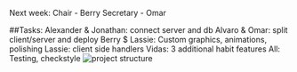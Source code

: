 Next week:
Chair - Berry
Secretary - Omar

##Tasks:
Alexander & Jonathan: connect server and db
Alvaro & Omar: split client/server and deploy
Berry $ Lassie: Custom graphics, animations, polishing
Lassie: client side handlers
Vidas: 3 additional habit features
All: Testing, checkstyle
![project structure](https://i.imgur.com/HjdsspV.jpg)